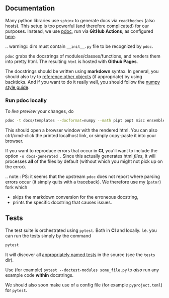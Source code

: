 ## Documentation

Many python libraries use `sphinx` to generate docs via `readthedocs` (also hosts).
This setup is too powerful (and therefore complicated) for our purposes.
Instead, we use [pdoc](https://github.com/mitmproxy/pdoc), run via **GitHub Actions**,
as configured [here](./.github/workflows/deploy-docs.yml).

.. warning:: dirs must contain `__init__.py` file to be recognized by `pdoc`.

`pdoc` grabs the docstrings of modules/classes/functions,
and renders them into pretty html.
The resulting `html` is hosted with **Github Pages**.

The docstrings should be written using **markdown** syntax.
In general, you should also try to [reference other objects](https://pdoc.dev/docs/pdoc.html#link-to-other-identifiers)
(if appropriate) by using backticks.
And if you want to do it really well, you should follow
the [numpy style guide](https://numpydoc.readthedocs.io/en/latest/format.html#sections).

### Run pdoc locally

To *live preview* your changes, do

```sh
pdoc -t docs/templates --docformat=numpy --math pipt popt misc ensemble simulator input_output docs/dev_guide.py docs/tutorials.py
```

This should open a browser window with the rendered html.
You can also ctrl/cmd-click the printed localhost link, or simply copy-paste it into your browser.

If you want to reproduce errors that occur in **CI**, you'll want to include the option `-o docs-generated `.
Since this actually generates html *files*, it will processes **all** of the files by default
(without which you might not pick up on the error).

.. note:: PS: it seems that the upstream `pdoc` does not report where parsing errors occur
  (it simply quits with a traceback).
  We therefore use my (`patnr`) fork which

  - skips the markdown conversion for the erroneous docstring,
  - prints the specific docstring that causes issues.

## Tests

The test suite is orchestrated using `pytest`. Both in **CI** and locally.
I.e. you can run the tests simply by the command

```sh
pytest
```

It will discover all [appropriately named tests](https://docs.pytest.org)
in the source (see the `tests` dir).

Use (for example) `pytest --doctest-modules some_file.py` to
*also* run any example code **within** docstrings.

We should also soon make use of a config file (for example `pyproject.toml`) for `pytest`.
